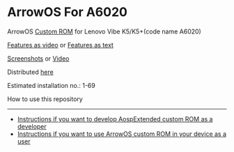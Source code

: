 ArrowOS For A6020
==============================
ArrowOS [Custom ROM](https://beebom.com/best-custom-roms-android-phones/) for Lenovo Vibe K5/K5+(code name A6020)

[Features as video](https://www.youtube.com/watch?v=KuQ9jIVmOXY) or [Features as text](https//forum.xda-developers.com/t/rom-11-0-aospextended-rom-v8-0-unofficial-surya.4202905/)

[Screenshots](https://t.me/Apon77Mido/5270) or [Video](https://www.youtube.com/watch?v=KuQ9jIVmOXY)

Distributed [here](https://t.me/rn4downloads/4885)

Estimated installation no.: 1-69

How to use this repository

-------------------

* [Instructions if you want to develop AospExtended custom ROM as a developer](https://github.com/Apon77/mido-AospExtended-Apon77/blob/main/Instructions%20for%20developers.md)
* [Instructions if you want to use ArrowOS custom ROM in your device as a user](https://github.com/Apon77/mido-AospExtended-Apon77/blob/main/Instructions%20for%20users.md)
